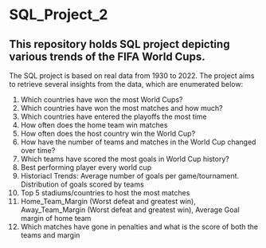 # SQL_Project_2
## This repository holds SQL project depicting various trends of the FIFA World Cups.

The SQL project is based on real data from 1930 to 2022. The project aims to retrieve several insights from the data, which are enumerated below:

1) Which countries have won the most World Cups? 
2) Which countries have won the most matches and how much?
3) Which countries have entered the playoffs the most time
4) How often does the home team win matches
5) How often does the host country win the World Cup? 
6) How have the number of teams and matches in the World Cup changed over time?
7) Which teams have scored the most goals in World Cup history? 
8) Best performing player every world cup
9) Historiacl Trends: Average number of goals per game/tournament. Distribution of goals scored by teams
10) Top 5 stadiums/countries to host the most matches
11) Home_Team_Margin (Worst defeat and greatest win), Away_Team_Margin (Worst defeat and greatest win), Average Goal margin of home team
12) Which matches have gone in penalties and what is the score of both the teams and margin
